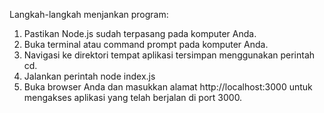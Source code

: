 Langkah-langkah menjankan program:
1. Pastikan Node.js sudah terpasang pada komputer Anda.
2. Buka terminal atau command prompt pada komputer Anda.
3. Navigasi ke direktori tempat aplikasi tersimpan menggunakan perintah cd.
4. Jalankan perintah node index.js
5. Buka browser Anda dan masukkan alamat http://localhost:3000 untuk mengakses aplikasi yang telah berjalan di port 3000.
